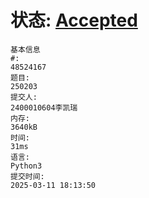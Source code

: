 # 状态: [Accepted](http://xzmdsa.openjudge.cn/2025hw2/solution/48524167/)
```
基本信息
#:
48524167
题目:
250203
提交人:
2400010604李凯瑞
内存:
3640kB
时间:
31ms
语言:
Python3
提交时间:
2025-03-11 18:13:50
```
